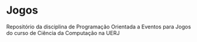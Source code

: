 # Jogos
Repositório da disciplina de Programação Orientada a Eventos para Jogos do curso de Ciência da Computação na UERJ
